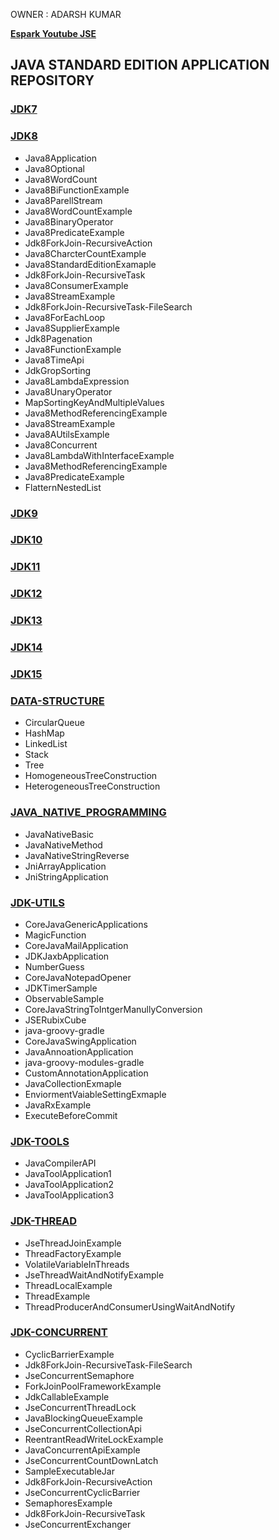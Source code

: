 
OWNER : ADARSH KUMAR 

**[Espark Youtube JSE ](https://www.youtube.com/playlist?list=PLBH_SvM38ibECCbbb2GJpjQeBgYDg7tSH)**

JAVA STANDARD EDITION APPLICATION REPOSITORY 
---------------------------------------------
### [JDK7](https://github.com/adarshkumarsingh83/java_jse/tree/master/APPLICATION/JDK7)
### [JDK8](https://github.com/adarshkumarsingh83/java_jse/tree/master/APPLICATION/JDK8)
- Java8Application			
- Java8Optional				
- Java8WordCount
- Java8BiFunctionExample			
- Java8ParellStream			
- Java8WordCountExample
- Java8BinaryOperator			
- Java8PredicateExample			
- Jdk8ForkJoin-RecursiveAction
- Java8CharcterCountExample		
- Java8StandardEditionExamaple		
- Jdk8ForkJoin-RecursiveTask
- Java8ConsumerExample			
- Java8StreamExample			
- Jdk8ForkJoin-RecursiveTask-FileSearch
- Java8ForEachLoop		
- Java8SupplierExample			
- Jdk8Pagenation
- Java8FunctionExample			
- Java8TimeApi				
- JdkGropSorting
- Java8LambdaExpression			
- Java8UnaryOperator			
- MapSortingKeyAndMultipleValues
- Java8MethodReferencingExample
- Java8StreamExample
- Java8AUtilsExample
- Java8Concurrent
- Java8LambdaWithInterfaceExample
- Java8MethodReferencingExample
- Java8PredicateExample
- FlatternNestedList


### [JDK9](https://github.com/adarshkumarsingh83/java_jse/tree/master/APPLICATION/JDK9)
### [JDK10](https://github.com/adarshkumarsingh83/java_jse/tree/master/APPLICATION/JDK10)
### [JDK11](https://github.com/adarshkumarsingh83/java_jse/tree/master/APPLICATION/JDK11)
### [JDK12](https://github.com/adarshkumarsingh83/java_jse/tree/master/APPLICATION/JDK12)
### [JDK13](https://github.com/adarshkumarsingh83/java_jse/tree/master/APPLICATION/JDK13)
### [JDK14](https://github.com/adarshkumarsingh83/java_jse/tree/master/APPLICATION/JDK14)
### [JDK15](https://github.com/adarshkumarsingh83/java_jse/tree/master/APPLICATION/JDK15)


### [DATA-STRUCTURE](https://github.com/adarshkumarsingh83/java_jse/tree/master/DATA-STRUCTURE)
- CircularQueue
- HashMap
- LinkedList
- Stack
- Tree
- HomogeneousTreeConstruction
- HeterogeneousTreeConstruction

### [JAVA_NATIVE_PROGRAMMING](https://github.com/adarshkumarsingh83/java_jse/tree/master/JAVA_NATIVE_PROGRAMMING)
- JavaNativeBasic
- JavaNativeMethod
- JavaNativeStringReverse
- JniArrayApplication
- JniStringApplication

### [JDK-UTILS](https://github.com/adarshkumarsingh83/java_jse/tree/master/JDK-UTILS)
- CoreJavaGenericApplications					
- MagicFunction
- CoreJavaMailApplication			
- JDKJaxbApplication			
- NumberGuess
- CoreJavaNotepadOpener			
- JDKTimerSample				
- ObservableSample
- CoreJavaStringToIntgerManullyConversion	
- JSERubixCube				
- java-groovy-gradle
- CoreJavaSwingApplication		
- JavaAnnoationApplication		
- java-groovy-modules-gradle
- CustomAnnotationApplication		
- JavaCollectionExmaple
- EnviormentVaiableSettingExmaple		
- JavaRxExample
- ExecuteBeforeCommit

### [JDK-TOOLS](https://github.com/adarshkumarsingh83/java_jse/tree/master/JDK-TOOLS)
- JavaCompilerAPI
- JavaToolApplication1
- JavaToolApplication2
- JavaToolApplication3

### [JDK-THREAD](https://github.com/adarshkumarsingh83/java_jse/tree/master/JDK-THREAD)
- JseThreadJoinExample				
- ThreadFactoryExample				
- VolatileVariableInThreads
- JseThreadWaitAndNotifyExample			
- ThreadLocalExample
- ThreadExample					
- ThreadProducerAndConsumerUsingWaitAndNotify

### [JDK-CONCURRENT](https://github.com/adarshkumarsingh83/java_jse/tree/master/JDK-CONCURRENT)
- CyclicBarrierExample			
- Jdk8ForkJoin-RecursiveTask-FileSearch	
- JseConcurrentSemaphore
- ForkJoinPoolFrameworkExample		
- JdkCallableExample			
- JseConcurrentThreadLock
- JavaBlockingQueueExample		
- JseConcurrentCollectionApi		
- ReentrantReadWriteLockExample
- JavaConcurrentApiExample		
- JseConcurrentCountDownLatch		
- SampleExecutableJar
- Jdk8ForkJoin-RecursiveAction		
- JseConcurrentCyclicBarrier		
- SemaphoresExample
- Jdk8ForkJoin-RecursiveTask		
- JseConcurrentExchanger




